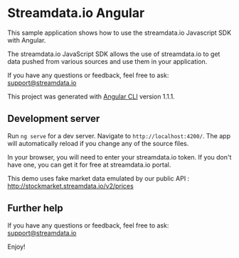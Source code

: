 # Streamdata.io Angular

This sample application shows how to use the streamdata.io Javascript SDK with Angular.

The streamdata.io JavaScript SDK allows the use of streamdata.io to get data pushed from various sources and use them in your application.

If you have any questions or feedback, feel free to ask: support@streamdata.io



This project was generated with [Angular CLI](https://github.com/angular/angular-cli) version 1.1.1.

## Development server

Run `ng serve` for a dev server. Navigate to `http://localhost:4200/`. The app will automatically reload if you change any of the source files.

In your browser, you will need to enter your streamdata.io token. If you don't have one, you can get it for free at streamdata.io portal.

This demo uses fake market data emulated by our public API : http://stockmarket.streamdata.io/v2/prices

## Further help

If you have any questions or feedback, feel free to ask: support@streamdata.io

Enjoy!


